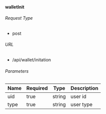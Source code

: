 #### walletInit
###### Request Type

 - post

###### URL

 - /api/wallet/initation

###### Parameters
| Name | Required | Type | Description |
| ---- | -------- | ---- | ----------- |
| uid | true | string | user id |
| type | true | string | user type |
